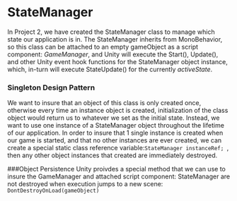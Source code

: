 # StateManager

In Project 2, we have created the StateManager class to manage which state our application is in.  The StateManager inherits from MonoBehavior, so this class can be attached to an empty gameObject as a script component: *GameManager*, and Unity will execute the Start(), Update(), and other Unity event hook functions for the StateManager object instance, which, in-turn will execute StateUpdate() for the currently *activeState*.  

### Singleton Design Pattern
We want to insure that an object of this class is only created once, otherwise every time an instance object is created, initialization of the class object would return us to whatever we set as the initial state.  Instead, we want to use one instance of a StateManager object throughout the lifetime of our application. In order to insure that 1 single instance is created when our game is started, and that no other instances are ever created, we can create a special static class reference variable:``StateManager instanceRef; ``, then any other object instances that created are immediately destroyed.

###Object Persistence 
Unity proivdes a special method that we can use to insure the GameManager and attached script component: StateManager are not destroyed when execution jumps to a new scene: ``DontDestroyOnLoad(gameObject)``

